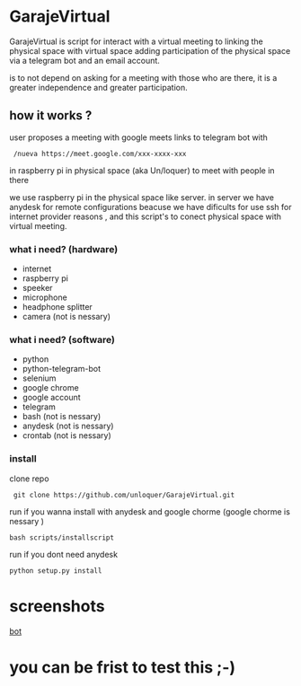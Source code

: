 # GarajeVirtual
GarajeVirtual is script for interact with a virtual meeting to linking the physical space with virtual space 
adding participation of the physical space via a telegram bot and an email account.

is to not depend on asking for a meeting with those who are there, it is a greater independence and greater participation. 

## how it works ?
user proposes a meeting with google meets  links to telegram bot with 
	
	 /nueva https://meet.google.com/xxx-xxxx-xxx
in raspberry pi in physical space (aka Un/loquer) to meet with people in there 

we use raspberry pi in the physical space like server. in server we have anydesk for remote configurations beacuse we have dificults for use ssh for internet provider reasons , and this script's to conect physical space with virtual meeting.

### what i need? (hardware)

- internet
- raspberry pi
- speeker 
- microphone
- headphone splitter
- camera (not is nessary)


### what i need? (software)

- python
- python-telegram-bot
- selenium
- google chrome
- google account
- telegram 
- bash (not is nessary)
- anydesk (not is nessary)
- crontab (not is nessary)

### install
clone repo

	 git clone https://github.com/unloquer/GarajeVirtual.git

run if you wanna install with anydesk and google chorme (google chorme  is nessary )

	bash scripts/installscript

run if you  dont need anydesk
	
	python setup.py install
# screenshots
[bot](https://wiki.unloquer.org/_media/personas/2021-05-04-210311_672x255_scrot.png)

# you can be frist to test this ;-)
